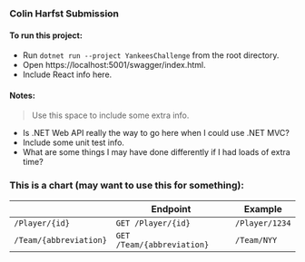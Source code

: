 ### Colin Harfst Submission

#### To run this project:

- Run `dotnet run --project YankeesChallenge` from the root directory.
- Open https://localhost:5001/swagger/index.html.
- Include React info here.

#### Notes:

> Use this space to include some extra info.

- Is .NET Web API really the way to go here when I could use .NET MVC?
- Include some unit test info.
- What are some things I may have done differently if I had loads of extra time?

### This is a chart (may want to use this for something):

|                        | Endpoint                   | Example        |
| ---------------------- | -------------------------- | -------------- |
| `/Player/{id}`         | `GET /Player/{id}`         | `/Player/1234` |
| `/Team/{abbreviation}` | `GET /Team/{abbreviation}` | `/Team/NYY`    |
